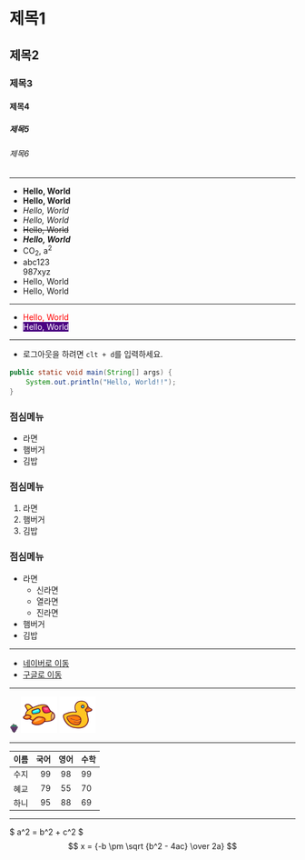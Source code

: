 # 제목1
## 제목2
### 제목3
#### 제목4
##### 제목5
###### 제목6

---
+ **Hello, World**
+ __Hello, World__
+ *Hello, World*
+ _Hello, World_
+ ~~Hello, World~~
+ ***Hello, World***
+ CO<sub>2</sub>, a<sup>2</sup>
+ abc123<br>987xyz
+ Hello, World
+ Hello, World

---

+ <span style="color: red">Hello, World</span>
+ <span style="color: white; background: indigo">Hello, World</span>
---
+ 로그아웃을 하려면 `clt + d`를 입력하세요.
```java
public static void main(String[] args) {
    System.out.println("Hello, World!!");
}
```

### 점심메뉴
+ 라면
+ 햄버거
+ 김밥

### 점심메뉴
1. 라면
2. 햄버거
3. 김밥

### 점심메뉴
+ 라면
  * 신라면
  * 열라면
  * 진라면
+ 햄버거
+ 김밥
---

+ [네이버로 이동](http://naver.com)
+ [구글로 이동](http://google.com)

---
![포도아이콘](/views/static/img/grape.png)
![비행기아이콘](/views/static/img/plane.png)
![러버덕아이콘](/views/static/img/rubber-duck.png)

---
| 이름 |  국어 |  영어  | 수학  |
|----|----:|:----:|:----|
| 수지 |  99 |  98  | 99  |
| 혜교 |  79 |  55  | 70  |
| 하니 |  95 |  88  | 69  |

---
$ a^2 = b^2 + c^2 $ <br>
$$ x = {-b \pm \sqrt {b^2 - 4ac} \over 2a} $$


